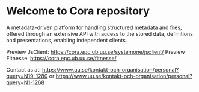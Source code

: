 # Welcome to Cora repository


A metadata-driven platform for handling structured metadata and files, offered through an extensive API with access to the stored data, definitions and presentations, enabling independent clients.

Preview JsClient: https://cora.epc.ub.uu.se/systemone/jsclient/
Preview Fitnesse: https://cora.epc.ub.uu.se/fitnesse/

Contact as at: https://www.uu.se/kontakt-och-organisation/personal?query=N19-1280 or https://www.uu.se/kontakt-och-organisation/personal?query=N1-1268


<!--

**Here are some ideas to get you started:**

🙋‍♀️ A short introduction - what is your organization all about?
🌈 Contribution guidelines - how can the community get involved?
👩‍💻 Useful resources - where can the community find your docs? Is there anything else the community should know?
🍿 Fun facts - what does your team eat for breakfast?
🧙 Remember, you can do mighty things with the power of [Markdown](https://docs.github.com/github/writing-on-github/getting-started-with-writing-and-formatting-on-github/basic-writing-and-formatting-syntax)
-->

